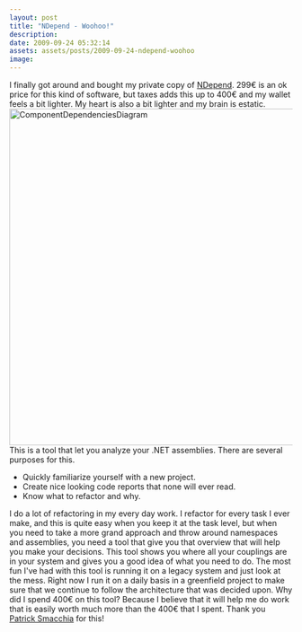 ```yaml
---
layout: post
title: "NDepend - Woohoo!"
description:
date: 2009-09-24 05:32:14
assets: assets/posts/2009-09-24-ndepend-woohoo
image: 
---
```


<p>I finally got around and bought my private copy of <a href="http://www.ndepend.com/">NDepend</a>. 299€ is an ok price for this kind of software, but taxes adds this up to 400€ and my wallet feels a bit lighter. My heart is also a bit lighter and my brain is estatic.<img class="alignleft size-thumbnail wp-image-546" title="ComponentDependenciesDiagram" src="http://litemedia.info/media/Default/Mint/ComponentDependenciesDiagram.png" alt="ComponentDependenciesDiagram" width="600" height="600" />This is a tool that let you analyze your .NET assemblies. There are several purposes for this.</p>
<ul>
<li>Quickly familiarize yourself with a new project.</li>
<li> Create nice looking code reports that none will ever read.</li>
<li>Know what to refactor and why.</li>
</ul>
<p>I do a lot of refactoring in my every day work. I refactor for every task I ever make, and this is quite easy when you keep it at the task level, but when you need to take a more grand approach and throw around namespaces and assemblies, you need a tool that give you that overview that will help you make your decisions.  This tool shows you where all your couplings are in your system and gives you a good idea of what you need to do.  The most fun I've had with this  tool is running it on a legacy system and just look at the mess. Right now I run it on a daily basis in a greenfield project to make sure that we continue to follow the architecture that was decided upon.  Why did I spend 400€ on this tool? Because I believe that it will help me do work that is easily worth much more than the 400€ that I spent.  Thank you <a href="http://codebetter.com/blogs/patricksmacchia/">Patrick Smacchia</a> for this!</p>

